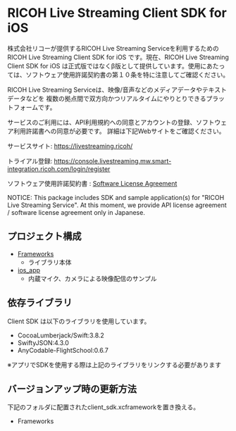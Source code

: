 # RICOH Live Streaming Client SDK for iOS
株式会社リコーが提供するRICOH Live Streaming Serviceを利用するためのRICOH Live Streaming Client SDK for iOS です。現在、RICOH Live Streaming Client SDK for iOS は正式版ではなくβ版として提供しています。使用にあたっては、ソフトウェア使用許諾契約書の第１０条を特に注意してご確認ください。

RICOH Live Streaming Serviceは、映像/音声などのメディアデータやテキストデータなどを 複数の拠点間で双方向かつリアルタイムにやりとりできるプラットフォームです。

サービスのご利用には、API利用規約への同意とアカウントの登録、ソフトウェア利用許諾書への同意が必要です。 詳細は下記Webサイトをご確認ください。

サービスサイト: https://livestreaming.ricoh/

トライアル登録: https://console.livestreaming.mw.smart-integration.ricoh.com/login/register

ソフトウェア使用許諾契約書 : [Software License Agreement](SoftwareLicenseAgreement.txt)

NOTICE: This package includes SDK and sample application(s) for "RICOH Live Streaming Service". At this moment, we provide API license agreement / software license agreement only in Japanese.

## プロジェクト構成
- [Frameworks](Frameworks)
    - ライブラリ本体
- [ios_app](ios_app)
    - 内蔵マイク、カメラによる映像配信のサンプル
  
## 依存ライブラリ
Client SDK は以下のライブラリを使用しています。
- CocoaLumberjack/Swift:3.8.2
- SwiftyJSON:4.3.0
- AnyCodable-FlightSchool:0.6.7

※アプリでSDKを使用する際は上記のライブラリをリンクする必要があります

## バージョンアップ時の更新方法
下記のフォルダに配置されたclient_sdk.xcframeworkを置き換える。
- Frameworks